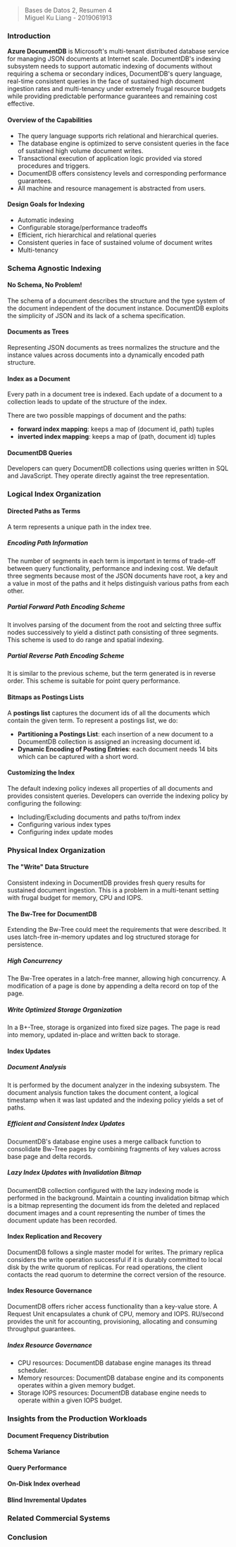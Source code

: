 > Bases de Datos 2, Resumen 4  
> Miguel Ku Liang - 2019061913

### Introduction

**Azure DocumentDB** is Microsoft's multi-tenant distributed database service for managing JSON documents at Internet scale. DocumentDB's indexing subsystem needs to support automatic indexing of documents without requiring a schema or secondary indices, DocumentDB's query language, real-time consistent queries in the face of sustained high document ingestion rates and multi-tenancy under extremely frugal resource budgets while providing predictable performance guarantees and remaining cost effective. 

#### Overview of the Capabilities

* The query language supports rich relational and hierarchical queries.
* The database engine is optimized to serve consistent queries in the face of sustained high volume document writes.
* Transactional execution of application logic provided via stored procedures and triggers.
* DocumentDB offers consistency levels and corresponding performance guarantees.
* All machine and resource management is abstracted from users.

#### Design Goals for Indexing

* Automatic indexing
* Configurable storage/performance tradeoffs
* Efficient, rich hierarchical and relational queries
* Consistent queries in face of sustained volume of document writes
* Multi-tenancy

### Schema Agnostic Indexing

#### No Schema, No Problem!

The schema of a document describes the structure and the type system of the document independent of the document instance. DocumentDB exploits the simplicity of JSON and its lack of a schema specification. 

#### Documents as Trees

Representing JSON documents as trees normalizes the structure and the instance values across documents into a dynamically encoded path structure.

#### Index as a Document

Every path in a document tree is indexed. Each update of a document to a collection leads to update of the structure of the index.  

There are two possible mappings of document and the paths:
* **forward index mapping**: keeps a map of (document id, path) tuples
* **inverted index mapping**: keeps a map of (path, document id) tuples

#### DocumentDB Queries

Developers can query DocumentDB collections using queries written in SQL and JavaScript. They operate directly against the tree representation.

### Logical Index Organization

#### Directed Paths as Terms

A term represents a unique path in the index tree.

##### Encoding Path Information

The number of segments in each term is important in terms of trade-off between query functionality, performance and indexing cost. We default three segments because most of the JSON documents have root, a key and a value in most of the paths and it helps distinguish various paths from each other. 

##### Partial Forward Path Encoding Scheme

It involves parsing of the document from the root and selcting three suffix nodes successively to yield a distinct path consisting of three segments. This scheme is used to do range and spatial indexing.

##### Partial Reverse Path Encoding Scheme

It is similar to the previous scheme, but the term generated is in reverse order. This scheme is suitable for point query performance.

#### Bitmaps as Postings Lists

A **postings list** captures the document ids of all the documents which contain the given term. To represent a postings list, we do:
* **Partitioning a Postings List**: each insertion of a new document to a DocumentDB collection is assigned an increasing document id.
* **Dynamic Encoding of Posting Entries**: each document needs 14 bits which can be captured with a short word.

#### Customizing the Index

The default indexing policy indexes all properties of all documents and provides consistent queries. Developers can override the indexing policy by configuring the following:
* Including/Excluding documents and paths to/from index
* Configuring various index types
* Configuring index update modes

### Physical Index Organization

#### The "Write" Data Structure

Consistent indexing in DocumentDB provides fresh query results for sustained document ingestion. This is a problem in a multi-tenant setting with frugal budget for memory, CPU and IOPS.

#### The Bw-Tree for DocumentDB

Extending the Bw-Tree could meet the requirements that were described. It uses latch-free in-memory updates and log structured storage for persistence.

##### High Concurrency

The Bw-Tree operates in a latch-free manner, allowing high concurrency. A modification of a page is done by appending a delta record on top of the page.

##### Write Optimized Storage Organization

In a B+-Tree, storage is organized into fixed size pages. The page is read into memory, updated in-place and written back to storage.

#### Index Updates

##### Document Analysis

It is performed by the document analyzer in the indexing subsystem. The document analysis function takes the document content, a logical timestamp when it was last updated and the indexing policy yields a set of paths.

##### Efficient and Consistent Index Updates

DocumentDB's database engine uses a merge callback function to consolidate Bw-Tree pages by combining fragments of key values across base page and delta records. 

##### Lazy Index Updates with Invalidation Bitmap

DocumentDB collection configured with the lazy indexing mode is performed in the background. Maintain a counting invalidation bitmap which is a bitmap representing the document ids from the deleted and replaced document images and a count representing the number of times the document update has been recorded.

#### Index Replication and Recovery

DocumentDB follows a single master model for writes. The primary replica considers the write operation successful if it is durably committed to local disk by the write quorum of replicas. For read operations, the client contacts the read quorum to determine the correct version of the resource. 

#### Index Resource Governance

DocumentDB offers richer access functionality than a key-value store. A Request Unit encapsulates a chunk of CPU, memory and IOPS. RU/second provides the unit for accounting, provisioning, allocating and consuming throughput guarantees.

##### Index Resource Governance

* CPU resources: DocumentDB database engine manages its thread scheduler.
* Memory resources: DocumentDB database engine and its components operates within a given memory budget.
* Storage IOPS resources: DocumentDB database engine needs to operate within a given IOPS budget.

### Insights from the Production Workloads


#### Document Frequency Distribution


#### Schema Variance


#### Query Performance


#### On-Disk Index overhead


#### Blind Invremental Updates


### Related Commercial Systems


### Conclusion
